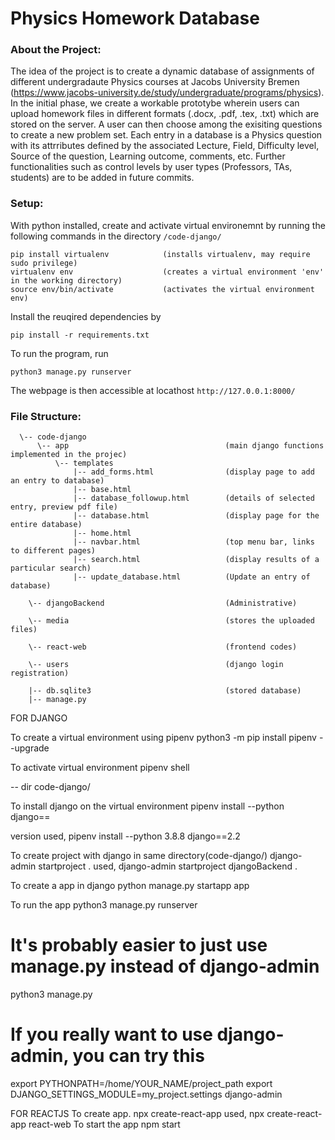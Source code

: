 # Physics Homework Database

### About the Project:
The idea of the project is to create a dynamic database of assignments of different undergradaute Physics courses at Jacobs University Bremen (https://www.jacobs-university.de/study/undergraduate/programs/physics). In the initial phase, we create a workable prototybe wherein users can upload  homework files in different formats (.docx, .pdf, .tex, .txt) which are stored on the server. A user can then choose among the exisiting questions to create a new problem set. Each entry in a database is a Physics question with its attrributes defined by the associated Lecture, Field, Difficulty level, Source of the question, Learning outcome, comments, etc. Further functionalities such as control levels by user types (Professors, TAs, students) are to be added in future commits.



### Setup:
With python installed, create and activate virtual environemnt by running the following commands in the directory `/code-django/`

```
pip install virtualenv            (installs virtualenv, may require sudo privilege)
virtualenv env                    (creates a virtual environment 'env' in the working directory)
source env/bin/activate           (activates the virtual environment env)
```

Install the reuqired dependencies by

```
pip install -r requirements.txt
```

To run the program, run

```
python3 manage.py runserver
```

The webpage is then accessible at locathost `http://127.0.0.1:8000/`


### File Structure:

```
  \-- code-django
      \-- app                                   (main django functions implemented in the projec)
          \-- templates
              |-- add_forms.html                (display page to add an entry to database)
              |-- base.html
              |-- database_followup.html        (details of selected entry, preview pdf file)
              |-- database.html                 (display page for the entire database)
              |-- home.html
              |-- navbar.html                   (top menu bar, links to different pages)
              |-- search.html                   (display results of a particular search)
              |-- update_database.html          (Update an entry of database)
  
    \-- djangoBackend                           (Administrative)
    
    \-- media                                   (stores the uploaded files)
    
    \-- react-web                               (frontend codes)
    
    \-- users                                   (django login registration)
    
    |-- db.sqlite3                              (stored database)
    |-- manage.py

```














FOR DJANGO

To create a virtual environment using pipenv
python3 -m pip install pipenv --upgrade

To activate virtual environment
pipenv shell

-- dir code-django/

To install django on the virtual environment
pipenv install --python <version> django==<version>

version used,
pipenv install --python 3.8.8 django==2.2

To create project with django in same directory(code-django/)
django-admin startproject <projectname> .
used,
django-admin startproject djangoBackend .

To create a app in django
python manage.py startapp app

To run the app
python3 manage.py runserver

# It's probably easier to just use manage.py instead of django-admin

python3 manage.py <command>

# If you really want to use django-admin, you can try this

export PYTHONPATH=/home/YOUR_NAME/project_path
export DJANGO_SETTINGS_MODULE=my_project.settings
django-admin <command>

FOR REACTJS
To create app.
npx create-react-app <your-app-name>
used,
npx create-react-app react-web
To start the app
npm start
